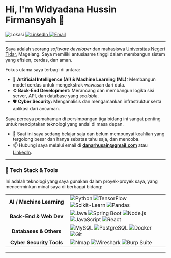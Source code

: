 # Hi, I'm Widyadana Hussin Firmansyah 👋

<p align="left">
  <img src="https://img.shields.io/badge/Location-Magelang, Indonesia-blue.svg?style=flat" alt="Lokasi">
  <a href="www.linkedin.com/in/Widyadana-Hussin-F" target="_blank">
    <img src="https://img.shields.io/badge/LinkedIn-Widyadana H.F.-blue.svg?style=flat&logo=linkedin" alt="LinkedIn">
  </a>
  <a href="mailto:danarhusain@gmail.com">
    <img src="https://img.shields.io/badge/Email-danarhusain@gmail.com-red.svg?style=flat&logo=gmail" alt="Email">
  </a>
</p>

---

Saya adalah seorang *software developer* dan mahasiswa [Universitas Negeri Tidar](https://untidar.ac.id/), Magelang. Saya memiliki antusiasme tinggi dalam membangun sistem yang efisien, cerdas, dan aman.

Fokus utama saya terbagi di antara:
* 🤖 **Artificial Intelligence (AI) & Machine Learning (ML):** Membangun model cerdas untuk mengekstrak wawasan dari data.
* ⚙️ **Back-End Development:** Merancang dan membangun logika sisi server, API, dan database yang *scalable*.
* 🛡️ **Cyber Security:** Menganalisis dan mengamankan infrastruktur serta aplikasi dari ancaman.

Saya percaya pemahaman di persimpangan tiga bidang ini sangat penting untuk menciptakan teknologi yang andal di masa depan.

- 🌱 Saat ini saya sedang belajar saja dan belum mempunyai keahlian yang tergolong besar dan hanya sebatas tahu saja, dan mencoba.
- 📫 Hubungi saya melalui email di **danarhusain@gmail.com** atau [LinkedIn](https://www.linkedin.com/in/USERNAME_LINKEDIN_ANDA).

---

### 🔧 Tech Stack & Tools

Ini adalah teknologi yang saya gunakan dalam proyek-proyek saya, yang mencerminkan minat saya di berbagai bidang:

<table>
  <tr>
    <td align="center" width="180">
      <strong>AI / Machine Learning</strong>
    </td>
    <td>
      <img src="https://img.shields.io/badge/Python-3776AB.svg?style=for-the-badge&logo=Python&logoColor=white" alt="Python">
      <img src="https://img.shields.io/badge/TensorFlow-FF6F00.svg?style=for-the-badge&logo=TensorFlow&logoColor=white" alt="TensorFlow">
      <img src="https://img.shields.io/badge/Scikit--Learn-F7931E.svg?style=for-the-badge&logo=scikit-learn&logoColor=white" alt="Scikit-Learn">
      <img src="https://img.shields.io/badge/Pandas-150458.svg?style=for-the-badge&logo=Pandas&logoColor=white" alt="Pandas">
    </td>
  </tr>
  <tr>
    <td align="center" width="180">
      <strong>Back-End & Web Dev</strong>
    </td>
    <td>
      <img src="https://img.shields.io/badge/Java-EA2D2E.svg?style=for-the-badge&logo=Java&logoColor=white" alt="Java">
      <img src="https://img.shields.io/badge/Spring_Boot-6DB33F.svg?style=for-the-badge&logo=Spring-Boot&logoColor=white" alt="Spring Boot">
      <img src="https://img.shields.io/badge/Node.js-339933.svg?style=for-the-badge&logo=Node.js&logoColor=white" alt="Node.js">
      <img src="https://img.shields.io/badge/JavaScript-F7DF1E.svg?style=for-the-badge&logo=JavaScript&logoColor=black" alt="JavaScript">
      <img src="https://img.shields.io/badge/React-61DAFB.svg?style=for-the-badge&logo=React&logoColor=black" alt="React">
    </td>
  </tr>
  <tr>
    <td align="center" width="180">
      <strong>Databases & Others</strong>
    </td>
    <td>
      <img src="https://img.shields.io/badge/MySQL-4479A1.svg?style=for-the-badge&logo=MySQL&logoColor=white" alt="MySQL">
      <img src="https://img.shields.io/badge/PostgreSQL-336791.svg?style=for-the-badge&logo=PostgreSQL&logoColor=white" alt="PostgreSQL">
      <img src="https://img.shields.io/badge/Docker-2496ED.svg?style=for-the-badge&logo=Docker&logoColor=white" alt="Docker">
      <img src="https://img.shields.io/badge/Git-F05032.svg?style=for-the-badge&logo=Git&logoColor=white" alt="Git">
    </td>
  </tr>
    <tr>
    <td align="center" width="180">
      <strong>Cyber Security Tools</strong>
    </td>
    <td>
      <img src="https://img.shields.io/badge/Nmap-000000.svg?style=for-the-badge&logo=Nmap&logoColor=white" alt="Nmap">
      <img src="https://img.shields.io/badge/Wireshark-1679A7.svg?style=for-the-badge&logo=Wireshark&logoColor=white" alt="Wireshark">
      <img src="https://img.shields.io/badge/Burp_Suite-FF6600.svg?style=for-the-badge&logo=Burp-Suite&logoColor=white" alt="Burp Suite">
    </td>
  </tr>
</table>

---
